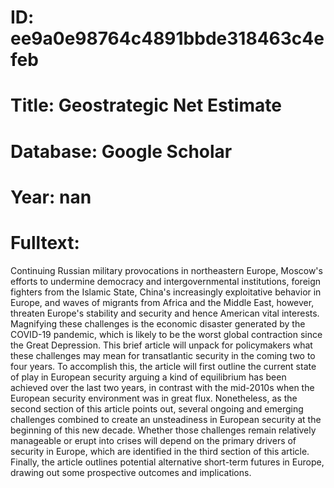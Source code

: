 # ID: ee9a0e98764c4891bbde318463c4efeb
# Title: Geostrategic Net Estimate
# Database: Google Scholar
# Year: nan
# Fulltext:
Continuing Russian military provocations in northeastern Europe, Moscow's efforts to undermine democracy and intergovernmental institutions, foreign fighters from the Islamic State, China's increasingly exploitative behavior in Europe, and waves of migrants from Africa and the Middle East, however, threaten Europe's stability and security and hence American vital interests.
Magnifying these challenges is the economic disaster generated by the COVID-19 pandemic, which is likely to be the worst global contraction since the Great Depression.
This brief article will unpack for policymakers what these challenges may mean for transatlantic security in the coming two to four years.
To accomplish this, the article will first outline the current state of play in European security arguing a kind of equilibrium has been achieved over the last two years, in contrast with the mid-2010s when the European security environment was in great flux.
Nonetheless, as the second section of this article points out, several ongoing and emerging challenges combined to create an unsteadiness in European security at the beginning of this new decade.
Whether those challenges remain relatively manageable or erupt into crises will depend on the primary drivers of security in Europe, which are identified in the third section of this article.
Finally, the article outlines potential alternative short-term futures in Europe, drawing out some prospective outcomes and implications.
